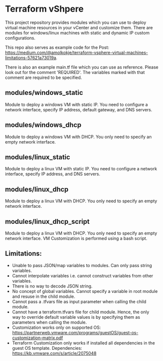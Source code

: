 # Terraform vShpere

This project repository provides modules which you can use to deploy virtual machine resources in your vCenter and customize them. There are modules for windows/linux machines with static and dynamic IP custom configurations. 

This repo also serves as example code for the Post: https://medium.com/@amolkokje/terraform-vsphere-virtual-machines-limitations-57621a73019a.

There is also an example main.tf file which you can use as reference. Please look out for the comment 'REQUIRED'. The variables marked with that comment are required to be specified. 

## modules/windows_static
Module to deploy a windows VM with static IP. You need to configure a network interface, specify IP address, default gateway, and DNS servers.

## modules/windows_dhcp
Module to deploy a windows VM with DHCP. You only need to specify an empty network interface.

## modules/linux_static
Module to deploy a linux VM with static IP. You need to configure a network interface, specify IP address, and DNS servers.

## modules/linux_dhcp
Module to deploy a linux VM with DHCP. You only need to specify an empty network interface.

## modules/linux_dhcp_script
Module to deploy a linux VM with DHCP. You only need to specify an empty network interface. VM Customization is performed using a bash script.


## Limitations:
* Unable to pass JSON/map variables to modules. Can only pass string variables.
* Cannot interpolate variables i.e. cannot construct variables from other variables.
* There is no way to decode JSON string. 
* No concept of global variables. Cannot specify a variable in root module and resuse in the child module.
* Cannot pass a .tfvars file as input parameter when calling the child module. 
* Cannot have a terraform.tfvars file for child module. Hence, the only way to override default variable values is by specifying them as parameters when calling the module. 
* Customization works only on supported OS: https://partnerweb.vmware.com/programs/guestOS/guest-os-customization-matrix.pdf
* Terraform Customization only works if installed all dependencies in the guest OS template. Dependencies: https://kb.vmware.com/s/article/2075048 
